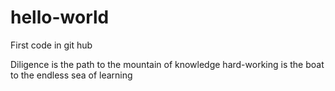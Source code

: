 # hello-world
First code in git hub

Diligence is the path to the mountain of knowledge
hard-working is the boat to the endless sea of learning
